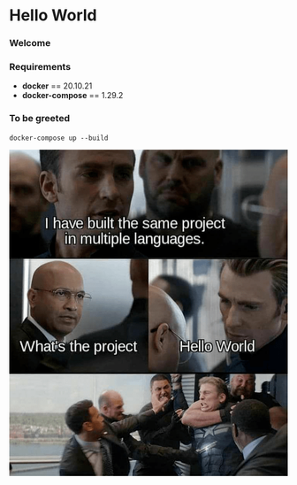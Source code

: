 # Hello World

### Welcome


### Requirements
- **docker** == 20.10.21
- **docker-compose** == 1.29.2

###  To be greeted
```
docker-compose up --build
```

![image info](./hello_world.png)

